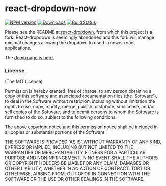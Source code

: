 react-dropdown-now
==================

[![NPM version][npm-image]][npm-url]
[![Downloads][downloads-image]][downloads-url]
[![Build Status](https://travis-ci.org/iambumblehead/react-dropdown-now.svg?branch=master)](https://travis-ci.org/iambumblehead/react-dropdown-now)

Please see the README at [react-dropdown,][0] from which this project is a fork. React-dropdown is seemingly abondoned and this fork will manage minimal changes allowing the dropdown to used in newer react applications.

The [demo page is here.][1]

[0]: https://github.com/fraserxu/react-dropdown
[1]: https://iambumblehead.github.io/react-dropdown-now/

### License

(The MIT License)

Permission is hereby granted, free of charge, to any person obtaining a copy of this software and associated documentation files (the 'Software'), to deal in the Software without restriction, including without limitation the rights to use, copy, modify, merge, publish, distribute, sublicense, and/or sell copies of the Software, and to permit persons to whom the Software is furnished to do so, subject to the following conditions:

The above copyright notice and this permission notice shall be included in all copies or substantial portions of the Software.

THE SOFTWARE IS PROVIDED 'AS IS', WITHOUT WARRANTY OF ANY KIND, EXPRESS OR IMPLIED, INCLUDING BUT NOT LIMITED TO THE WARRANTIES OF MERCHANTABILITY, FITNESS FOR A PARTICULAR PURPOSE AND NONINFRINGEMENT. IN NO EVENT SHALL THE AUTHORS OR COPYRIGHT HOLDERS BE LIABLE FOR ANY CLAIM, DAMAGES OR OTHER LIABILITY, WHETHER IN AN ACTION OF CONTRACT, TORT OR OTHERWISE, ARISING FROM, OUT OF OR IN CONNECTION WITH THE SOFTWARE OR THE USE OR OTHER DEALINGS IN THE SOFTWARE.


[npm-image]: https://img.shields.io/npm/v/react-dropdown-now.svg?style=flat-square
[npm-url]: https://npmjs.org/package/react-dropdown-now
[downloads-image]: http://img.shields.io/npm/dm/react-dropdown-now.svg?style=flat-square
[downloads-url]: https://npmjs.org/package/react-dropdown-now
